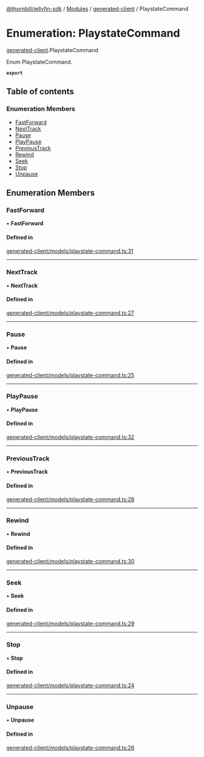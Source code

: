 [@thornbill/jellyfin-sdk](../README.md) / [Modules](../modules.md) / [generated-client](../modules/generated_client.md) / PlaystateCommand

# Enumeration: PlaystateCommand

[generated-client](../modules/generated_client.md).PlaystateCommand

Enum PlaystateCommand.

**`export`**

## Table of contents

### Enumeration Members

- [FastForward](generated_client.PlaystateCommand.md#fastforward)
- [NextTrack](generated_client.PlaystateCommand.md#nexttrack)
- [Pause](generated_client.PlaystateCommand.md#pause)
- [PlayPause](generated_client.PlaystateCommand.md#playpause)
- [PreviousTrack](generated_client.PlaystateCommand.md#previoustrack)
- [Rewind](generated_client.PlaystateCommand.md#rewind)
- [Seek](generated_client.PlaystateCommand.md#seek)
- [Stop](generated_client.PlaystateCommand.md#stop)
- [Unpause](generated_client.PlaystateCommand.md#unpause)

## Enumeration Members

### FastForward

• **FastForward**

#### Defined in

[generated-client/models/playstate-command.ts:31](https://github.com/thornbill/jellyfin-sdk-typescript/blob/03092f3/src/generated-client/models/playstate-command.ts#L31)

___

### NextTrack

• **NextTrack**

#### Defined in

[generated-client/models/playstate-command.ts:27](https://github.com/thornbill/jellyfin-sdk-typescript/blob/03092f3/src/generated-client/models/playstate-command.ts#L27)

___

### Pause

• **Pause**

#### Defined in

[generated-client/models/playstate-command.ts:25](https://github.com/thornbill/jellyfin-sdk-typescript/blob/03092f3/src/generated-client/models/playstate-command.ts#L25)

___

### PlayPause

• **PlayPause**

#### Defined in

[generated-client/models/playstate-command.ts:32](https://github.com/thornbill/jellyfin-sdk-typescript/blob/03092f3/src/generated-client/models/playstate-command.ts#L32)

___

### PreviousTrack

• **PreviousTrack**

#### Defined in

[generated-client/models/playstate-command.ts:28](https://github.com/thornbill/jellyfin-sdk-typescript/blob/03092f3/src/generated-client/models/playstate-command.ts#L28)

___

### Rewind

• **Rewind**

#### Defined in

[generated-client/models/playstate-command.ts:30](https://github.com/thornbill/jellyfin-sdk-typescript/blob/03092f3/src/generated-client/models/playstate-command.ts#L30)

___

### Seek

• **Seek**

#### Defined in

[generated-client/models/playstate-command.ts:29](https://github.com/thornbill/jellyfin-sdk-typescript/blob/03092f3/src/generated-client/models/playstate-command.ts#L29)

___

### Stop

• **Stop**

#### Defined in

[generated-client/models/playstate-command.ts:24](https://github.com/thornbill/jellyfin-sdk-typescript/blob/03092f3/src/generated-client/models/playstate-command.ts#L24)

___

### Unpause

• **Unpause**

#### Defined in

[generated-client/models/playstate-command.ts:26](https://github.com/thornbill/jellyfin-sdk-typescript/blob/03092f3/src/generated-client/models/playstate-command.ts#L26)
